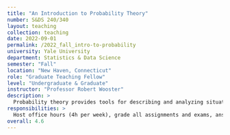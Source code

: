 ```yaml
---
title: "An Introduction to Probability Theory"
number: S&DS 240/340
layout: teaching
collection: teaching
date: 2022-09-01
permalink: /2022_fall_intro-to-probability
university: Yale University
department: Statistics & Data Science
semester: "Fall"
location: "New Haven, Connecticut"
role: "Graduate Teaching Fellow"
level: "Undergraduate & Graduate"
instructor: "Professor Robert Wooster"
description: >
  Probability theory provides tools for describing and analyzing situations with randomness and uncertainty. This course gives an introduction to the mathematics and logic of probability theory (concepts, definitions, theorems, and proofs) and some practice in applying the theory to concrete examples.
responsibilities: >
  Host office hours (4h per week), grade all assignments and exams, answer student questions.
overall: 4.6
---
```

